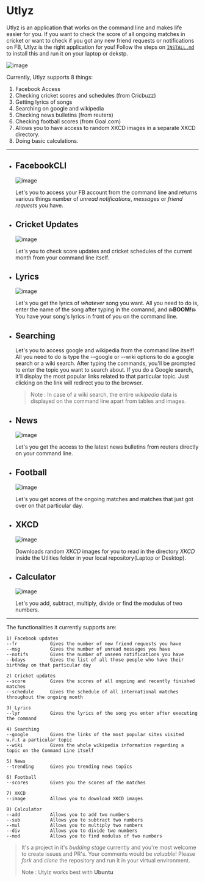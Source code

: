# Utlyz



Utlyz is an application that works on the command line and makes life easier for you.
If you want to check the score of all ongoing matches in cricket or want to check if you got any new friend requests or notifications on FB, Utlyz is the right application for you! Follow the steps on [`INSTALL.md`](https://github.com/rahulkumaran/Utlyz-CLI/blob/master/docs/INSTALL.md) to install this and run it on your laptop or dekstp.

![image](https://i.imgur.com/pzkodnT.png)


Currently, Utlyz supports 8 things:
1) Facebook Access
2) Checking cricket scores and schedules (from Cricbuzz)
3) Getting lyrics of songs
4) Searching on google and wikipedia
5) Checking news bulletins (from reuters)
6) Checking football scores (from Goal.com)
7) Allows you to have access to random XKCD images in a separate XKCD directory.
8) Doing basic calculations.
---

- ## FacebookCLI

  ![image](./img/fbcli.PNG)

  Let's you to access your FB account from the command line and returns various things number of *unread notifications*,
*messages* or *friend requests* you have.

- ## Cricket Updates

  ![image](./img/cricbuzz.PNG)

  Let's you to check score updates and cricket schedules of the current month from your command line itself.

- ## Lyrics

  ![image](./img/lyr.PNG)

  Let's you get the lyrics of *whatever* song you want. All you need to do is, enter the name of the song after typing in the comannd, and **💥BOOM!💥** You have your song's lyrics in front of you on the command line.

- ## Searching

  Let's you to access google and wikipedia from the command line itself! All you need to do is type the --google or --wiki options to do a google search or a wiki search. After typing the commands, you'll be prompted to enter the topic you want to search about.
If you do a Google search, it'll display the most popular links related to that particular topic. Just clicking on the link will redirect you to the browser.
  >Note : In case of a wiki search, the entire *wikipedia* data is displayed on the command line apart from tables and images.

- ## News

  ![image](./img/news.PNG)

  Let's you get the access to the latest news bulletins from reuters directly on your command line.

- ## Football

  ![image](./img/football.PNG)

  Let's you get scores of the ongoing matches and matches that just got over on that particular day.

- ## XKCD

  ![image](./img/xkcd.PNG)

  Downloads random *XKCD* images for you to read in the directory *XKCD* inside the Utlities folder in your local repository(Laptop or Desktop).

- ## Calculator

  ![image](./img/calc.PNG)

  Let's you add, subtract, multiply, divide or find the modulus of two numbers.
  
---



The functionalities it currently supports are:
	
	1) Facebook updates
	--fr			Gives the number of new friend requests you have
	--msg			Gives the number of unread messages you have
	--notifs		Gives the number of unseen notifications you have
	--bdays			Gives the list of all those people who have their birthday on that particular day
	
	2) Cricket updates
	--score			Gives the scores of all ongoing and recently finished matches
	--schedule		Gives the schedule of all international matches throughout the ongoing month
	
	3) Lyrics
	--lyr			Gives the lyrics of the song you enter after executing the command
	
	4) Searching
	--google		Gives the links of the most popular sites visited w.r.t a particular topic
	--wiki			Gives the whole wikipedia information regarding a topic on the Command Line itself
	
	5) News
	--trending		Gives you trending news topics
	
	6) Football
	--scores		Gives you the scores of the matches
	
	7) XKCD
	--image			Allows you to download XKCD images
    
    8) Calculator
    --add			Allows you to add two numbers
	--sub			Allows you to subtract two numbers
    --mul			Allows you to multiply two numbers
    --div			Allows you to divide two numbers
    --mod			Allows you to find modulus of two numbers


> It's a project in it's *budding stage* currently and you're most welcome to create issues and PR's. Your comments would be *valuable*! Please *fork* and *clone* the repository and run it in your virtual environment.
>
> Note : Utylz works best with **Ubuntu**
